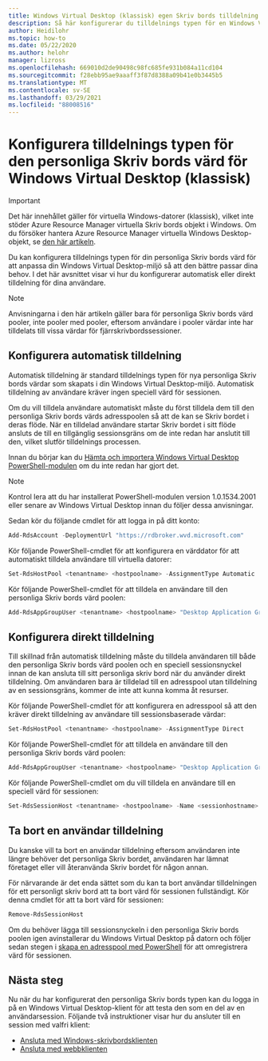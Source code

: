 ```yaml
---
title: Windows Virtual Desktop (klassisk) egen Skriv bords tilldelning typ – Azure
description: Så här konfigurerar du tilldelnings typen för en Windows Virtual Desktop (klassisk) egen Skriv bords värd pool.
author: Heidilohr
ms.topic: how-to
ms.date: 05/22/2020
ms.author: helohr
manager: lizross
ms.openlocfilehash: 669010d2de90498c98fc685fe931b084a11cd104
ms.sourcegitcommit: f28ebb95ae9aaaff3f87d8388a09b41e0b3445b5
ms.translationtype: MT
ms.contentlocale: sv-SE
ms.lasthandoff: 03/29/2021
ms.locfileid: "88008516"
---
```

# <a name="configure-the-personal-desktop-host-pool-assignment-type-for-windows-virtual-desktop-classic"></a>Konfigurera tilldelnings typen för den personliga Skriv bords värd för Windows Virtual Desktop (klassisk)

>[!IMPORTANT]
>Det här innehållet gäller för virtuella Windows-datorer (klassisk), vilket inte stöder Azure Resource Manager virtuella Skriv bords objekt i Windows. Om du försöker hantera Azure Resource Manager virtuella Windows Desktop-objekt, se [den här artikeln](../configure-host-pool-personal-desktop-assignment-type.md).

Du kan konfigurera tilldelnings typen för din personliga Skriv bords värd för att anpassa din Windows Virtual Desktop-miljö så att den bättre passar dina behov. I det här avsnittet visar vi hur du konfigurerar automatisk eller direkt tilldelning för dina användare.

>[!NOTE]
> Anvisningarna i den här artikeln gäller bara för personliga Skriv bords värd pooler, inte pooler med pooler, eftersom användare i pooler värdar inte har tilldelats till vissa värdar för fjärrskrivbordssessioner.

## <a name="configure-automatic-assignment"></a>Konfigurera automatisk tilldelning

Automatisk tilldelning är standard tilldelnings typen för nya personliga Skriv bords värdar som skapats i din Windows Virtual Desktop-miljö. Automatisk tilldelning av användare kräver ingen speciell värd för sessionen.

Om du vill tilldela användare automatiskt måste du först tilldela dem till den personliga Skriv bords värds adresspoolen så att de kan se Skriv bordet i deras flöde. När en tilldelad användare startar Skriv bordet i sitt flöde ansluts de till en tillgänglig sessionsgräns om de inte redan har anslutit till den, vilket slutför tilldelnings processen.

Innan du börjar kan du [Hämta och importera Windows Virtual Desktop PowerShell-modulen](/powershell/windows-virtual-desktop/overview/) om du inte redan har gjort det.

> [!NOTE]
> Kontrol lera att du har installerat PowerShell-modulen version 1.0.1534.2001 eller senare av Windows Virtual Desktop innan du följer dessa anvisningar.

Sedan kör du följande cmdlet för att logga in på ditt konto:

```powershell
Add-RdsAccount -DeploymentUrl "https://rdbroker.wvd.microsoft.com"
```

Kör följande PowerShell-cmdlet för att konfigurera en värddator för att automatiskt tilldela användare till virtuella datorer:

```powershell
Set-RdsHostPool <tenantname> <hostpoolname> -AssignmentType Automatic
```

Kör följande PowerShell-cmdlet för att tilldela en användare till den personliga Skriv bords värd poolen:

```powershell
Add-RdsAppGroupUser <tenantname> <hostpoolname> "Desktop Application Group" -UserPrincipalName <userupn>
```

## <a name="configure-direct-assignment"></a>Konfigurera direkt tilldelning

Till skillnad från automatisk tilldelning måste du tilldela användaren till både den personliga Skriv bords värd poolen och en speciell sessionsnyckel innan de kan ansluta till sitt personliga skriv bord när du använder direkt tilldelning. Om användaren bara är tilldelad till en adresspool utan tilldelning av en sessionsgräns, kommer de inte att kunna komma åt resurser.

Kör följande PowerShell-cmdlet för att konfigurera en adresspool så att den kräver direkt tilldelning av användare till sessionsbaserade värdar:

```powershell
Set-RdsHostPool <tenantname> <hostpoolname> -AssignmentType Direct
```

Kör följande PowerShell-cmdlet för att tilldela en användare till den personliga Skriv bords värd poolen:

```powershell
Add-RdsAppGroupUser <tenantname> <hostpoolname> "Desktop Application Group" -UserPrincipalName <userupn>
```

Kör följande PowerShell-cmdlet om du vill tilldela en användare till en speciell värd för sessionen:

```powershell
Set-RdsSessionHost <tenantname> <hostpoolname> -Name <sessionhostname> -AssignedUser <userupn>
```

## <a name="remove-a-user-assignment"></a>Ta bort en användar tilldelning

Du kanske vill ta bort en användar tilldelning eftersom användaren inte längre behöver det personliga Skriv bordet, användaren har lämnat företaget eller vill återanvända Skriv bordet för någon annan.

För närvarande är det enda sättet som du kan ta bort användar tilldelningen för ett personligt skriv bord att ta bort värd för sessionen fullständigt. Kör denna cmdlet för att ta bort värd för sessionen:

```powershell
Remove-RdsSessionHost
```

Om du behöver lägga till sessionsnyckeln i den personliga Skriv bords poolen igen avinstallerar du Windows Virtual Desktop på datorn och följer sedan stegen i [skapa en adresspool med PowerShell](create-host-pools-powershell-2019.md) för att omregistrera värd för sessionen.

## <a name="next-steps"></a>Nästa steg

Nu när du har konfigurerat den personliga Skriv bords typen kan du logga in på en Windows Virtual Desktop-klient för att testa den som en del av en användarsession. Följande två instruktioner visar hur du ansluter till en session med valfri klient:

- [Ansluta med Windows-skrivbordsklienten](connect-windows-7-10-2019.md)
- [Ansluta med webbklienten](connect-web-2019.md)
